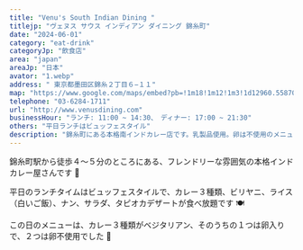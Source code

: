 ```yaml
---
title: "Venu's South Indian Dining "
titlejp: "ヴェヌス サウス インディアン ダイニング 錦糸町"
date: "2024-06-01"
category: "eat-drink"
categoryJp: "飲食店"
area: "japan"
areaJp: "日本"
avator: "1.webp"
address: " 東京都墨田区錦糸２丁目６−１１"
map: "https://www.google.com/maps/embed?pb=!1m18!1m12!1m3!1d12960.55870795399!2d139.80190347134513!3d35.69818026130581!2m3!1f0!2f0!3f0!3m2!1i1024!2i768!4f13.1!3m3!1m2!1s0x60188927916eaaab%3A0x34023183cd33974e!2z44O044Kn44OM44K5IOOCteOCpuOCuSDjgqTjg7Pjg4fjgqPjgqLjg7Mg44OA44Kk44OL44Oz44KwIOmMpuezuOeUuuW6lw!5e0!3m2!1sja!2sjp!4v1718270320757!5m2!1sja!2sjp"
telephone: "03-6284-1711"
url: "http://www.venusdining.com"
businessHour: "ランチ: 11:00 ~ 14:30、　ディナー: 17:00 ~ 21:30"
others: "平日ランチはビュッフェスタイル"
description: "錦糸町にある本格南インドカレー店です。乳製品使用。卵は不使用のメニューもあるので訊いてみてください。"
---
```


錦糸町駅から徒歩４〜５分のところにある、フレンドリーな雰囲気の本格インドカレー屋さんです 🍛

平日のランチタイムはビュッフェスタイルで、カレー３種類、ビリヤニ、ライス（白いご飯）、ナン、サラダ、タピオカデザートが食べ放題です 🍽️

この日のメニューは、カレー３種類がベジタリアン、そのうちの１つは卵入りで、２つは卵不使用でした 🌱
